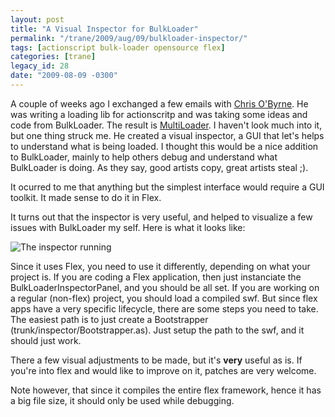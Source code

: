 ```yaml
---
layout: post
title: "A Visual Inspector for BulkLoader"
permalink: "/trane/2009/aug/09/bulkloader-inspector/"
tags: [actionscript bulk-loader opensource flex]
categories: [trane]
legacy_id: 28
date: "2009-08-09 -0300"
---
```

A couple of weeks ago I exchanged a few emails with [Chris O'Byrne](http://www.acleveraddress.com/). He was writing a loading lib for actionscritp and was taking some ideas and code from BulkLoader. The result is [MultiLoader](http://code.google.com/p/as3-multiloader/). I haven't look much into it, but one thing struck me.  He created a visual inspector, a GUI that let's helps to understand what is being loaded. I thought this would be a nice addition to BulkLoader, mainly to help others debug and understand what BulkLoader is doing. As they say, good artists copy, great artists steal ;).

It ocurred to me that anything but the simplest interface would require a GUI toolkit. It made sense to do it in Flex.

It turns out that the inspector is very useful, and helped to visualize a few issues with BulkLoader my self. Here is what it looks like:

![The inspector running](/assets/images/blog-posts/bulkloader-inspector-01.jpg) 

Since it uses Flex, you need to use it differently, depending on what your project is.
If you are coding a Flex application, then just instanciate the BulkLoaderInspectorPanel, and you should be all set.
If you are working on a regular (non-flex) project, you should load a compiled swf. But since flex apps have a very specific lifecycle, there are some steps you need to take. The easiest path is to just create a Bootstrapper (trunk/inspector/Bootstrapper.as). Just setup the path to the swf, and it should just work.

There a few visual adjustments to be made, but it's **very** useful as is. If you're into flex and would like to improve on it, patches are very welcome.

Note however, that since it compiles the entire flex framework, hence it has a big file size, it should only be used while debugging. 
